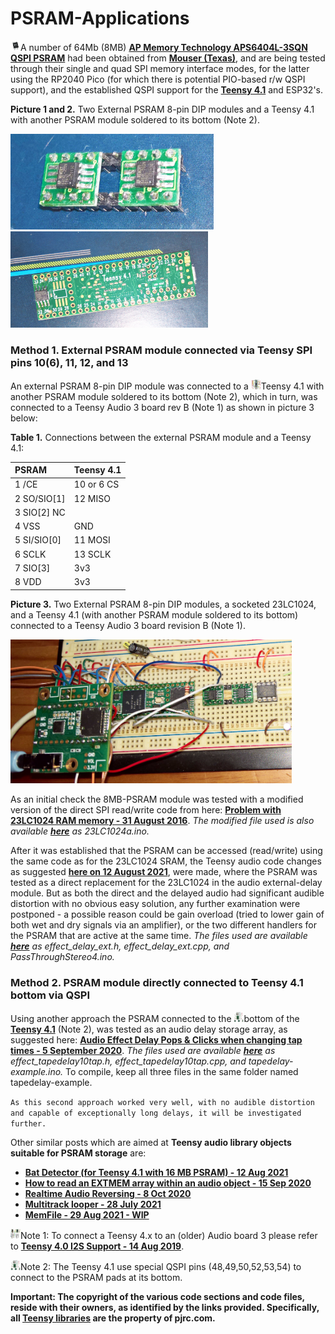# PSRAM-Applications
<img src="images/PSRAM.png" width="16" height="16"/>A number of 64Mb (8MB) [**AP Memory Technology APS6404L-3SQN QSPI PSRAM**](https://www.mouser.com/ProductDetail/AP-Memory/APS6404L-3SQN-SN?qs=IS%252B4QmGtzzqCot9%252BeIJwKw%3D%3D) had been obtained from [**Mouser (Texas)**](https://www.mouser.com/), and are being tested through their single and quad SPI memory interface modes, for the latter using the RP2040 Pico (for which there is potential PIO-based r/w QSPI support), and the established QSPI support for the [**Teensy 4.1**](https://www.pjrc.com/store/teensy41.html) and ESP32's. 

**Picture 1 and 2.** Two External PSRAM 8-pin DIP modules and a Teensy 4.1 with another PSRAM module soldered to its bottom (Note 2).

<p align="left">
<img src="images/AP-psram8.jpg" width="325" /> 
<img src="images/Teensy41-psram1.jpg" width="316" />  
<br>
  
### Method 1. External PSRAM module connected via Teensy SPI pins 10(6), 11, 12, and 13
An external PSRAM 8-pin DIP module was connected to a <img src="images/Teensy41toppins.jpg" width="16" height="16"/>Teensy 4.1 with another PSRAM module soldered to its bottom (Note 2), which in turn, was connected to a Teensy Audio 3 board rev B (Note 1) as shown in picture 3 below:
  
**Table 1.** Connections between the external PSRAM module and a Teensy 4.1: 

| PSRAM        | Teensy 4.1  | 
|:-------------|:------------|
| 1  /CE       | 10 or 6  CS |
| 2  SO/SIO[1] | 12 MISO     | 
| 3  SIO[2] NC |	     	     | 
| 4  VSS       | GND         | 
| 5  SI/SIO[0] | 11 MOSI     | 
| 6  SCLK      | 13 SCLK     |
| 7  SIO[3]    | 3v3         | 
| 8  VDD       | 3v3         | 
  
**Picture 3.** Two External PSRAM 8-pin DIP modules, a socketed 23LC1024, and a Teensy 4.1 (with another PSRAM module soldered to its bottom) connected to a Teensy Audio 3 board revision B (Note 1).
  
<p align="left">
<img src="images/setup-teensy41-audio3.jpg" width="450" />  
<br>
  
As an initial check the 8MB-PSRAM module was tested with a modified version of the direct SPI read/write code from here: [**Problem with 23LC1024 RAM memory - 31 August 2016**](https://forum.pjrc.com/threads/36563-Problem-with-23LC1024-RAM-memory). *The modified file used is also available [**here**](/files) as 23LC1024a.ino.*
  
After it was established that the PSRAM can be accessed (read/write) using the same code as for the 23LC1024 SRAM, the Teensy audio code changes as suggested [**here on 12 August 2021**](https://forum.pjrc.com/threads/29276-Limits-of-delay-effect-in-audio-library/page5), were made, where the PSRAM was tested as a direct replacement for the 23LC1024 in the audio external-delay module. But as both the direct and the delayed audio had significant audible distortion with no obvious easy solution,  any further examination were postponed - a possible reason could be gain overload (tried to lower gain of both wet and dry signals via an amplifier), or the two different handlers for the PSRAM that are active at the same time. *The files used are available [**here**](/files) as effect_delay_ext.h, effect_delay_ext.cpp, and PassThroughStereo4.ino.*
  
### Method 2. PSRAM module directly connected to Teensy 4.1 bottom via QSPI
Using another approach the PSRAM connected to the <img src="images/Teensy41-specialpins.jpg" width="16" height="16"/>bottom of the [**Teensy 4.1**](https://www.pjrc.com/store/teensy41.html) (Note 2), was tested as an audio delay storage array, as suggested here: [**Audio Effect Delay Pops & Clicks when changing tap times - 5 September 2020**](https://forum.pjrc.com/threads/62739-Audio-Effect-Delay-Pops-amp-Clicks-when-changing-tap-times). *The files used are available [**here**](/files) as effect_tapedelay10tap.h, effect_tapedelay10tap.cpp, and tapedelay-example.ino.* To compile, keep all three files in the same folder named tapedelay-example.
  
`As this second approach worked very well, with no audible distortion and capable of exceptionally long delays, it will be investigated further.` 

Other similar posts which are aimed at **Teensy audio library objects suitable for PSRAM storage** are: 

* [**Bat Detector (for Teensy 4.1 with 16 MB PSRAM) - 12 Aug 2021**](https://forum.pjrc.com/threads/38988-Bat-detector/page36)
* [**How to read an EXTMEM array within an audio object - 15 Sep 2020**](https://forum.pjrc.com/threads/62491-How-to-read-an-EXTMEM-array-within-an-audio-object?p=252844&viewfull=1#post252844)
* [**Realtime Audio Reversing - 8 Oct 2020**](https://forum.pjrc.com/threads/63608-Realtime-Audio-Reversing-is-it-possible-using-Teensy?p=255500&viewfull=1#post255500) 
* [**Multitrack looper - 28 July 2021**](https://forum.pjrc.com/threads/67816-Audio-project-guidance-multitrack-looper)
* [**MemFile - 29 Aug 2021 - WIP**](https://forum.pjrc.com/threads/68071-memFile) 

<img src="images/Teensy4-AudioBoard.jpg" width="16" height="16"/>Note 1: To connect a Teensy 4.x to an (older) Audio board 3 please refer to [**Teensy 4.0 I2S Support - 14 Aug 2019**](https://forum.pjrc.com/threads/57167-Teensy-4-0-I2S-Support?p=212481%20-%20post212481).
  
<img src="images/Teensy41-specialpins.jpg" width="16" height="16"/>Note 2: The Teensy 4.1 use special QSPI pins (48,49,50,52,53,54) to connect to the PSRAM pads at its bottom.  
  
**Important: The copyright of the various code sections and code files, reside with their owners, as identified by the links provided. Specifically, all [Teensy libraries](https://www.pjrc.com/teensy/) are the property of pjrc.com.**

